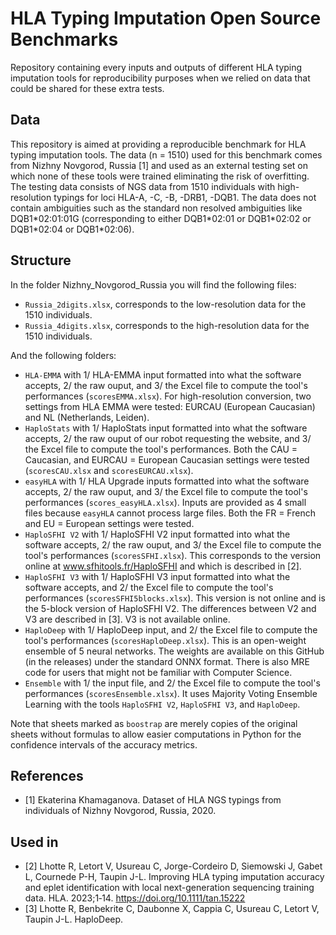 # HLA Typing Imputation Open Source Benchmarks
Repository containing every inputs and outputs of different HLA typing imputation tools for 
reproducibility purposes when we relied on data that could be shared for these extra tests.

## Data
This repository is aimed at providing a reproducible benchmark for HLA typing imputation tools. The data (n = 1510)
used for this benchmark comes from Nizhny Novgorod, Russia [1] and used as an external testing set on which
none of these tools were trained eliminating the risk of overfitting. The testing data consists of NGS
data from 1510 individuals with high-resolution typings for loci HLA-A, -C, -B, -DRB1, -DQB1. The data does not contain
ambiguities such as the standard non resolved ambiguities like DQB1\*02:01:01G (corresponding to either DQB1\*02:01 or 
DQB1\*02:02 or DQB1\*02:04 or DQB1\*02:06). 

## Structure
In the folder Nizhny_Novgorod_Russia you will find the following files:

- `Russia_2digits.xlsx`, corresponds to the low-resolution data for the 1510 individuals.
- `Russia_4digits.xlsx`, corresponds to the high-resolution data for the 1510 individuals.


And the following folders:

- `HLA-EMMA` with 1/ HLA-EMMA input formatted into what the software accepts, 2/ the raw ouput, and 3/ the Excel file to
compute the tool's performances (`scoresEMMA.xlsx`). For high-resolution conversion, two settings from HLA EMMA were 
tested: EURCAU (European Caucasian) and NL (Netherlands, Leiden).
- `HaploStats` with 1/ HaploStats input formatted into what the software accepts, 2/ the raw ouput of our robot requesting
the website, and 3/ the Excel file to compute the tool's performances. Both the CAU = Caucasian, and EURCAU = European 
Caucasian settings were tested (`scoresCAU.xlsx` and `scoresEURCAU.xlsx`).
- `easyHLA` with 1/ HLA Upgrade inputs formatted into what the software accepts, 2/ the raw ouput, and 3/ the Excel file to
compute the tool's performances (`scores_easyHLA.xlsx`). Inputs are provided as 4 small files because `easyHLA` cannot
process large files. Both the FR = French and EU = European settings were tested.
- `HaploSFHI V2` with 1/ HaploSFHI V2 input formatted into what the software accepts, 2/ the raw ouput, and 3/ the Excel file to
compute the tool's performances (`scoresSFHI.xlsx`). This corresponds to the version online at www.sfhitools.fr/HaploSFHI
and which is described in [2].
- `HaploSFHI V3` with 1/ HaploSFHI V3 input formatted into what the software accepts, and 2/ the Excel file to compute 
the tool's performances (`scoresSFHI5blocks.xlsx`). This version is not online and is the 5-block version of HaploSFHI 
V2. The differences between V2 and V3 are described in [3]. V3 is not available online.
- `HaploDeep` with 1/ HaploDeep input, and 2/ the Excel file to compute the tool's performances 
(`scoresHaploDeep.xlsx`). This is an open-weight ensemble of 5 neural networks. The weights are available on this 
GitHub (in the releases) under the standard ONNX format. There is also MRE code for users that might not be familiar 
with Computer Science.
- `Ensemble` with 1/ the input file, and 2/ the Excel file to compute the tool's performances (`scoresEnsemble.xlsx`).
It uses Majority Voting Ensemble Learning with the tools `HaploSFHI V2`, `HaploSFHI V3`, and `HaploDeep`.

Note that sheets marked as `boostrap` are merely copies of the original sheets without formulas to allow easier 
computations in Python for the confidence intervals of the accuracy metrics.

## References
- [1] Ekaterina Khamaganova. Dataset of HLA NGS typings from individuals of Nizhny Novgorod, Russia, 2020.

## Used in
- [2] Lhotte R, Letort V, Usureau C, Jorge-Cordeiro D, Siemowski J, Gabet L, Cournede P-H, Taupin J-L. Improving HLA typing imputation accuracy and eplet identification with local next-generation sequencing training data. HLA. 2023;1‐14. https://doi.org/10.1111/tan.15222
- [3] Lhotte R, Benbekrite C, Daubonne X, Cappia C, Usureau C, Letort V, Taupin J-L. HaploDeep.
